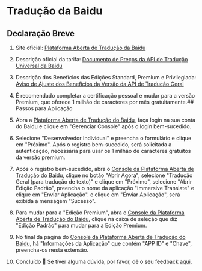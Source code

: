 # Tradução da Baidu

## Declaração Breve

1. Site oficial: [Plataforma Aberta de Tradução da Baidu](https://fanyi-api.baidu.com/)
2. Descrição oficial da tarifa: [Documento de Preços da API de Tradução Universal da Baidu](https://fanyi-api.baidu.com/product/112)
3. Descrição dos Benefícios das Edições Standard, Premium e Privilegiada: [Aviso de Ajuste dos Benefícios da Versão da API de Tradução Geral](https://fanyi-api.baidu.com/doc/8)
4. É recomendado completar a certificação pessoal e mudar para a versão Premium, que oferece 1 milhão de caracteres por mês gratuitamente.## Passos para Aplicação

5. Abra a [Plataforma Aberta de Tradução do Baidu](https://fanyi-api.baidu.com/), faça login na sua conta do Baidu e clique em "Gerenciar Console" após o login bem-sucedido.
6. Selecione "Desenvolvedor Individual" e preencha o formulário e clique em "Próximo". Após o registro bem-sucedido, será solicitada a autenticação, necessária para usar os 1 milhão de caracteres gratuitos da versão premium.
7. Após o registro bem-sucedido, abra o [Console da Plataforma Aberta de Tradução do Baidu](https://fanyi-api.baidu.com/api/trans/product/desktop), clique no botão "Abrir Agora", selecione "Tradução Geral (para tradução de texto)" e clique em "Próximo", selecione "Abrir Edição Padrão", preencha o nome da aplicação "Immersive Translate" e clique em "Enviar Aplicação". e clique em "Enviar Aplicação", será exibida a mensagem "Sucesso".
8. Para mudar para a "Edição Premium", abra o [Console da Plataforma Aberta de Tradução do Baidu](https://fanyi-api.baidu.com/api/trans/product/desktop), clique na caixa de seleção que diz "Edição Padrão" para mudar para a Edição Premium.
9. No final da página do [Console da Plataforma Aberta de Tradução do Baidu](https://fanyi-api.baidu.com/api/trans/product/desktop), há "Informações da Aplicação" que contém "APP ID" e "Chave", preencha-os nesta extensão.
10. Concluído 🎉 Se tiver alguma dúvida, por favor, dê o seu feedback [aqui](https://github.com/immersive-translate/immersive-translate/issues/137).
